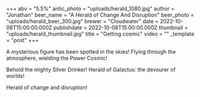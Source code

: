 +++
abv = "5.5%"
antic_photo = "uploads/herald_1080.jpg"
author = "Jonathan"
beer_name = "A Herald of Change And Disruption"
beer_photo = "uploads/herald_beer_300.jpg"
brewer = "Cloudwater"
date = 2022-10-08T15:00:00.000Z
publishdate = 2022-10-08T15:00:00.000Z
thumbnail = "uploads/herald_thumbnail.jpg"
title = "Getting cosmic"
video = ""
_template = "post"
+++

A mysterious figure has been spotted in the skies! Flying through the atmosphere, wielding the Power Cosmic! 

Behold the mighty Silver Drinker! Herald of Galactus: the devourer of worlds!

Herald of change and disruption!
